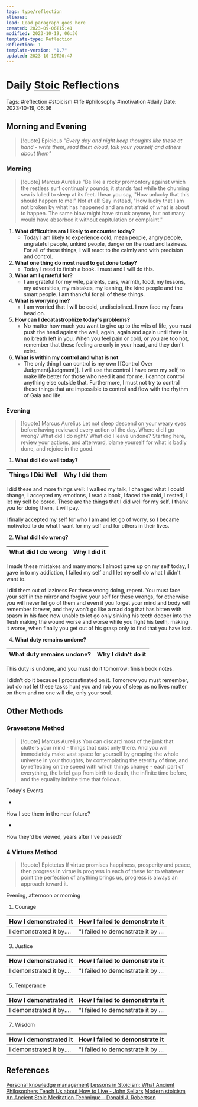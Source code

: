 ```yaml
---
tags: type/reflection
aliases: 
lead: Lead paragraph goes here
created: 2023-09-06T15:41
modified: 2023-10-19, 06:36
template-type: Reflection
Reflection: 1
template-version: "1.7"
updated: 2023-10-19T20:47
---
```



# Daily [Stoic](../SLIP-BOX/Stoicism.md) Reflections

Tags:  #reflection #stoicism #life #philosophy #motivation #daily 
Date: 2023-10-19, 06:36

## Morning and Evening

> [!quote] Epicious 
> _"Every day and night keep thoughts like these at hand - write them, read them aloud, talk your yourself and others about them"_

### Morning

> [!quote] Marcus Aurelius
> "Be like a rocky promontory against which the restless surf continually pounds; it stands fast while the churning sea is lulled to sleep at its feet. I hear you say, "How unlucky that this should happen to me!" Not at all! Say instead, "How lucky that I am not broken by what has happened and am not afraid of what is about to happen. The same blow might have struck anyone, but not many would have absorbed it without capitulation or complaint."

1. **What difficulties am I likely to encounter today?**
	- Today I am likely to experience cold, mean people, angry people, ungrateful people, unkind people, danger on the road and laziness. For all of these things, I will react to the calmly and with precision and control.
2. **What one thing do most need to get done today?**
	- Today I need to finish a book. I must and I will do this.
1. **What am I grateful for?**
	- I am grateful for my wife, parents, cars, warmth, food, my lessons, my adversities, my mistakes, my leaning, the kind people and the smart people. I am thankful for all of these things.
2. **What is worrying me?**
	- I am worried that I will be cold, undisciplined. I now face my fears head on.
3. **How can I decatastrophize today's problems?**
	- No matter how much you want to give up to the wits of life, you must push the head against the wall, again, again and again until there is no breath left in you. When you feel pain or cold, or you are too hot, remember that these feeling are only in your head, and they don't exist.
1. **What is within my control and what is not**
	- The only thing I can control is my own [[Control Over Judgment|Judgment]]. I will use the control I have over my self, to make life better for those who need it and for me. I cannot control anything else outside that. Furthermore, I must not try to control these things that are impossible to control and flow with the rhythm of Gaia and life. 

### Evening

> [!quote] Marcus Aurelius
> Let not sleep descend on your weary eyes before having reviewed every action of the day. Where did I go wrong? What did I do right? What did I leave undone? Starting here, review your actions, and afterward, blame yourself for what is badly done, and rejoice in the good.

1. **What did I do well today?**

| Things I Did Well | Why I did them |
| ------------------- | ---------------- |

I did these and more things well: I walked my talk, I changed what I could change, I accepted my emotions, I read a book, I faced the cold, I rested, I let my self be bored. These are the things that I did well for my self. I thank you for doing them, it will pay. 

I finally accepted my self for who I am and let go of worry, so I became motivated to do what I want for my self and for others in their lives.   

2. **What did I do wrong?**

| What did I do wrong | Why I did it |
| ------------------- | ---------------- |

I made these mistakes and many more: I almost gave up on my self today, I gave in to my addiction, I failed my self and I let my self do what I didn't want to.

I did them out of laziness For these wrong doing, repent. You must face your self in the mirror and forgive your self for these wrongs, for otherwise you will never let go of them and even if you forget your mind and body will remember forever, and they won't go like a mad dog that has bitten with spasm in his face now unable to let go only sinking his teeth deeper into the flesh making the wound worse and worse while you fight his teeth, making it worse, when finally you get out of his grasp only to find that you have lost. 

4. **What duty remains undone?**

| What duty remains undone? | Why I didn't do it |
| ------------------- | ---------------- |

This duty is undone, and you must do it tomorrow: finish book notes.

I didn't do it because I procrastinated on it. Tomorrow you must remember, but do not let these tasks hunt you and rob you of sleep as no lives matter on them and no one will die, only your soul. 

## Other Methods

### Gravestone Method

> [!quote] Marcus Aurelius
> You can discard most of the junk that clutters your mind - things that exist only there. And you will immediately make vast space for yourself by grasping the whole universe in your thoughts, by contemplating the eternity of time, and by reflecting on the speed with which things change - each part of everything, the brief gap from birth to death, the infinite time before, and the equality infinite time that follows. 

Today's Events 

-

How I see them in the near future? 

-

How they'd be viewed, years after I've passed?

### 4 Virtues Method

> [!quote] Epictetus 
> If virtue promises happiness, prosperity and peace, then progress in virtue is progress in each of these for to whatever point the perfection of anything brings us, progress is always an approach toward it.

Evening, afternoon or morning

1. Courage 

| How I demonstrated it  | How I failed to demonstrate it |
| ------------------- | ---------------- |
| I demonstrated it by....                 | "I failed to demonstrate it by ...              |

3. Justice

| How I demonstrated it  | How I failed to demonstrate it |
| ------------------- | ---------------- |
| I demonstrated it by....                 | "I failed to demonstrate it by ...             

5. Temperance

| How I demonstrated it  | How I failed to demonstrate it |
| ------------------- | ---------------- |
| I demonstrated it by....                 | "I failed to demonstrate it by ...             

7. Wisdom

| How I demonstrated it  | How I failed to demonstrate it |
| ------------------- | ---------------- |
| I demonstrated it by....                 | "I failed to demonstrate it by ...             

## References

[Personal knowledge management](Personal%20knowledge%20management.md)
[Lessons in Stoicism: What Ancient Philosophers Teach Us about How to Live - John Sellars](https://books.google.cz/books/about/Lessons_in_Stoicism.html?id=ky84zQEACAAJ&redir_esc=y)
[Modern stoicism](https://modernstoicism.com/)
[An Ancient Stoic Meditation Technique – Donald J. Robertson](https://donaldrobertson.name/2017/03/22/an-ancient-stoic-meditation-technique/)


